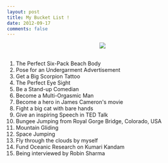 ```yaml
---
layout: post
title: My Bucket List !
date: 2012-09-17
comments: false
---
```


<div style="text-align: center;">
<img src="{{site.url}}/img/premkumar-masilamani-bucket-list.jpg"/>
</div><br />  

1. The Perfect Six-Pack Beach Body  
2. Pose for an Undergarment Advertisement  
3. Get a Big Scorpion Tattoo  
4. The Perfect Eye Sight  
5. Be a Stand-up Comedian  
6. Become a Multi-Orgasmic Man  
7. Become a hero in James Cameron's movie  
8. Fight a big cat with bare hands  
9. Give an inspiring Speech in TED Talk  
10. Bungee Jumping from Royal Gorge Bridge, Colorado, USA  
11. Mountain Gliding  
12. Space Jumping  
13. Fly through the clouds by myself  
14. Fund Oceanic Research on Kumari Kandam  
15. Being interviewed by Robin Sharma   
<br />
